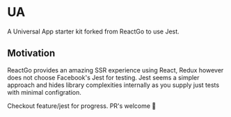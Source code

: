 # UA
A Universal App starter kit forked from ReactGo to use Jest.

## Motivation
ReactGo provides an amazing SSR experience using React, Redux however does not choose Facebook's Jest for testing. Jest seems a simpler approach and hides library complexities internally as you supply just tests with minimal configration.

Checkout feature/jest for progress. PR's welcome 💙

